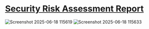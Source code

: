 #   [Security Risk Assessment Report](https://docs.google.com/document/d/1fHHLm5ivx3gbWBaKbmTSN-B8Y_nis7CrfGZUAhwxIsE/edit?usp=sharing)

![Screenshot 2025-06-18 115619](https://github.com/user-attachments/assets/3ce61731-01c2-43a4-ac25-081bbefbf122)
![Screenshot 2025-06-18 115633](https://github.com/user-attachments/assets/7e7243b4-88e6-4048-a13a-09967929b77a)
